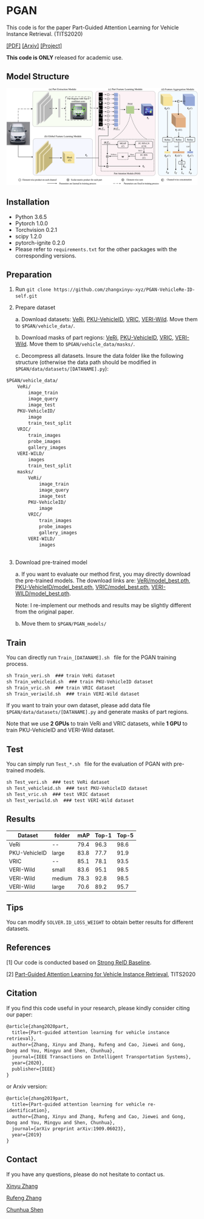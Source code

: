 # PGAN

This code is for the paper Part-Guided Attention Learning for Vehicle Instance Retrieval. (TITS2020)

[[PDF]](https://ieeexplore.ieee.org/document/9244142)
[[Arxiv]](https://arxiv.org/abs/1909.06023v4)
[[Project]](https://github.com/zhangxinyu-xyz/PGAN-VehicleRe-ID-self/)

**This code is ONLY** released for academic use.

## Model Structure
<div align=center>
<img src='imgs/pipeline.png' width='800'>
</div>

## Installation

- Python 3.6.5 
- Pytorch 1.0.0 
- Torchvision 0.2.1
- scipy 1.2.0
- pytorch-ignite 0.2.0
- Please refer to `requirements.txt` for the other packages with the corresponding versions.

## Preparation
1. Run `git clone https://github.com/zhangxinyu-xyz/PGAN-VehicleRe-ID-self.git`
2. Prepare dataset

    a. Download datasets: [VeRi](https://github.com/JDAI-CV/VeRidataset), [PKU-VehicleID](https://pkuml.org/resources/pku-vehicleid.html), [VRIC](https://qmul-vric.github.io/), [VERI-Wild](https://github.com/PKU-IMRE/VERI-Wild). Move them to ```$PGAN/vehicle_data/```.

    b. Download masks of part regions: [VeRi](https://github.com/JDAI-CV/VeRidataset), [PKU-VehicleID](https://pkuml.org/resources/pku-vehicleid.html), [VRIC](https://qmul-vric.github.io/), [VERI-Wild](https://github.com/PKU-IMRE/VERI-Wild). Move them to ```$PGAN/vehicle_data/masks/```.

    c. Decompress all datasets. Insure the data folder like the following structure (otherwise the data path should be modified in ```$PGAN/data/datasets/[DATANAME].py```):
```
$PGAN/vehicle_data/
    VeRi/
        image_train
        image_query
        image_test
    PKU-VehicleID/
        image
        train_test_split
    VRIC/
        train_images
        probe_images
        gallery_images
    VERI-WILD/
        images
        train_test_split
    masks/
        VeRi/
            image_train
            image_query
            image_test
        PKU-VehicleID/
            image
        VRIC/
            train_images
            probe_images
            gallery_images
        VERI-WILD/
            images
        
```
3. Download pre-trained model

    a. If you want to evaluate our method first, you may directly download the pre-trained models. The download links are: [VeRi/model_best.pth](https://drive.google.com/drive/folders/1agfeth3tQ2lpjI7A6AiLGQ0AwzDqvsne?usp=sharing), [PKU-VehicleID/model_best.pth](https://drive.google.com/drive/folders/1agfeth3tQ2lpjI7A6AiLGQ0AwzDqvsne?usp=sharing), [VRIC/model_best.pth](https://drive.google.com/drive/folders/1agfeth3tQ2lpjI7A6AiLGQ0AwzDqvsne?usp=sharing), [VERI-WILD/model_best.pth](https://drive.google.com/drive/folders/1agfeth3tQ2lpjI7A6AiLGQ0AwzDqvsne?usp=sharing).
    
    Note: I re-implement our methods and results may be slightly different from the original paper. 
    
    b. Move them to ```$PGAN/PGAN_models/```

## Train
You can directly run `Train_[DATANAME].sh ` file for the PGAN training process.

```
sh Train_veri.sh  ### train VeRi dataset
sh Train_vehicleid.sh  ### train PKU-VehicleID dataset
sh Train_vric.sh  ### train VRIC dataset
sh Train_veriwild.sh  ### train VERI-Wild dataset
```

If you want to train your own dataset, please add data file ```$PGAN/data/datasets/[DATANAME].py``` and generate masks of part regions.

Note that we use **2 GPUs** to train VeRi and VRIC datasets, while **1 GPU** to train PKU-VehicleID and VERI-Wild dataset.

## Test
You can simply run `Test_*.sh ` file for the evaluation of PGAN with pre-trained models.

```
sh Test_veri.sh  ### test VeRi dataset
sh Test_vehicleid.sh  ### test PKU-VehicleID dataset
sh Test_vric.sh  ### test VRIC dataset
sh Test_veriwild.sh  ### test VERI-Wild dataset
```

## Results
| Dataset | folder | mAP | Top-1 | Top-5 |
| --- | -- | -- | -- | -- |
| VeRi | -- | 79.4 | 96.3 | 98.6 |
| PKU-VehicleID | large | 83.8 | 77.7 | 91.9 |
| VRIC | -- | 85.1 | 78.1 | 93.5 |
| VERI-Wild | small | 83.6 | 95.1 | 98.5 | 
| VERI-Wild | medium | 78.3 | 92.8 | 98.5 | 
| VERI-Wild | large | 70.6 | 89.2 | 95.7 | 

## Tips
You can modify ```SOLVER.ID_LOSS_WEIGHT``` to obtain better results for different datasets. 

## References
[1] Our code is conducted based on [Strong ReID Baseline](https://github.com/michuanhaohao/reid-strong-baseline).

[2] [Part-Guided Attention Learning for Vehicle Instance Retrieval](https://ieeexplore.ieee.org/document/9244142), TITS2020

## Citation

If you find this code useful in your research, please kindly consider citing our paper:

    @article{zhang2020part,
      title={Part-guided attention learning for vehicle instance retrieval},
      author={Zhang, Xinyu and Zhang, Rufeng and Cao, Jiewei and Gong, Dong and You, Mingyu and Shen, Chunhua},
      journal={IEEE Transactions on Intelligent Transportation Systems},
      year={2020},
      publisher={IEEE}
    }
    
or Arxiv version:

    @article{zhang2019part,
      title={Part-guided attention learning for vehicle re-identification},
      author={Zhang, Xinyu and Zhang, Rufeng and Cao, Jiewei and Gong, Dong and You, Mingyu and Shen, Chunhua},
      journal={arXiv preprint arXiv:1909.06023},
      year={2019}
    }


## Contact

If you have any questions, please do not hesitate to contact us.

[Xinyu Zhang](https://zhangxinyu-xyz.github.io/)

[Rufeng Zhang](https://github.com/zzzzzz0407)

[Chunhua Shen](https://cshen.github.io/)


